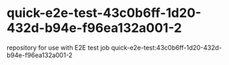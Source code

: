 # quick-e2e-test-43c0b6ff-1d20-432d-b94e-f96ea132a001-2
repository for use with E2E test job quick-e2e-test:43c0b6ff-1d20-432d-b94e-f96ea132a001-2
